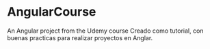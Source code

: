 # AngularCourse
An Angular project from the Udemy course
Creado como tutorial, con buenas practicas para realizar proyectos en Anglar.
